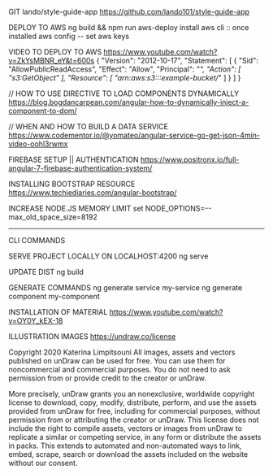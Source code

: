 GIT
lando/style-guide-app
https://github.com/lando101/style-guide-app

DEPLOY TO AWS
ng build  && npm run aws-deploy
install aws cli :: once installed aws config -- set aws keys

VIDEO TO DEPLOY TO AWS
https://www.youtube.com/watch?v=ZkYsMBNR_eY&t=600s
{
  "Version": "2012-10-17",
  "Statement": [
    {
      "Sid": "AllowPublicReadAccess",
      "Effect": "Allow",
      "Principal": "*",
      "Action": [
        "s3:GetObject"
      ],
      "Resource": [
        "arn:aws:s3:::example-bucket/*"
      ]
    }
  ]
}

// HOW TO USE DIRECTIVE TO LOAD COMPONENTS DYNAMICALLY
https://blog.bogdancarpean.com/angular-how-to-dynamically-inject-a-component-to-dom/

// WHEN AND HOW TO BUILD A DATA SERVICE
https://www.codementor.io/@yomateo/angular-service-go-get-json-4min-video-oohl3rwmx

FIREBASE SETUP || AUTHENTICATION
https://www.positronx.io/full-angular-7-firebase-authentication-system/

INSTALLING BOOTSTRAP RESOURCE
https://www.techiediaries.com/angular-bootstrap/

INCREASE NODE.JS MEMORY LIMIT
set NODE_OPTIONS=--max_old_space_size=8192 

****************************************
CLI COMMANDS

SERVE PROJECT LOCALLY ON LOCALHOST:4200
ng serve

UPDATE DIST
ng build

GENERATE COMMANDS
ng generate service my-service
ng generate component my-component

INSTALLATION OF MATERIAL
https://www.youtube.com/watch?v=OY0Y_kEX-18


ILLUSTRATION IMAGES
https://undraw.co/license

Copyright 2020 Katerina Limpitsouni
All images, assets and vectors published on unDraw can be used for free. You can use them for noncommercial
and commercial purposes. You do not need to ask permission from or provide credit to the creator or unDraw.

More precisely, unDraw grants you an nonexclusive, worldwide copyright license to download, copy, modify, 
distribute, perform, and use the assets provided from unDraw for free, including for commercial purposes, 
without permission from or attributing the creator or unDraw. This license does not include the right to 
compile assets, vectors or images from unDraw to replicate a similar or competing service, in any form or 
distribute the assets in packs. This extends to automated and non-automated ways to link, embed, scrape, 
search or download the assets included on the website without our consent.
